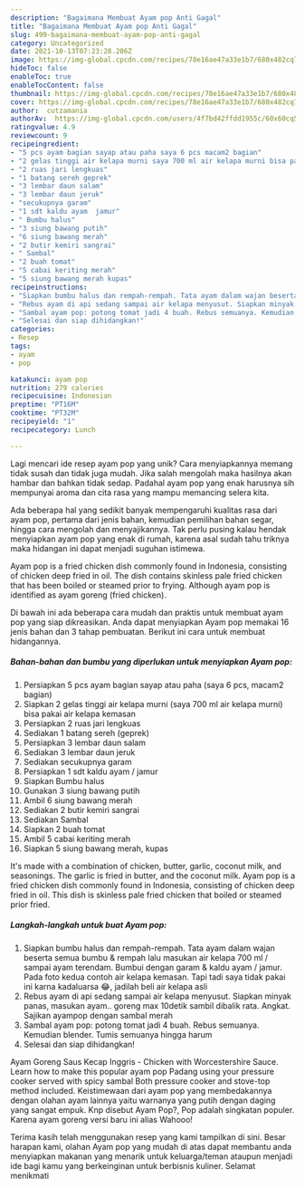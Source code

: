 ```yaml
---
description: "Bagaimana Membuat Ayam pop Anti Gagal"
title: "Bagaimana Membuat Ayam pop Anti Gagal"
slug: 499-bagaimana-membuat-ayam-pop-anti-gagal
category: Uncategorized
date: 2021-10-13T07:23:28.206Z
image: https://img-global.cpcdn.com/recipes/78e16ae47a33e1b7/680x482cq70/ayam-pop-foto-resep-utama.jpg
hideToc: false
enableToc: true
enableTocContent: false
thumbnail: https://img-global.cpcdn.com/recipes/78e16ae47a33e1b7/680x482cq70/ayam-pop-foto-resep-utama.jpg
cover: https://img-global.cpcdn.com/recipes/78e16ae47a33e1b7/680x482cq70/ayam-pop-foto-resep-utama.jpg
author:  cutzamania
authorAv:  https://img-global.cpcdn.com/users/4f7bd42ffdd1955c/60x60cq50/avatar.jpg
ratingvalue: 4.9
reviewcount: 9
recipeingredient:
- "5 pcs ayam bagian sayap atau paha saya 6 pcs macam2 bagian"
- "2 gelas tinggi air kelapa murni saya 700 ml air kelapa murni bisa pakai air kelapa kemasan"
- "2 ruas jari lengkuas"
- "1 batang sereh geprek"
- "3 lembar daun salam"
- "3 lembar daun jeruk"
- "secukupnya garam"
- "1 sdt kaldu ayam  jamur"
- " Bumbu halus"
- "3 siung bawang putih"
- "6 siung bawang merah"
- "2 butir kemiri sangrai"
- " Sambal"
- "2 buah tomat"
- "5 cabai keriting merah"
- "5 siung bawang merah kupas"
recipeinstructions:
- "Siapkan bumbu halus dan rempah-rempah. Tata ayam dalam wajan beserta semua bumbu &amp; rempah lalu masukan air kelapa 700 ml / sampai ayam terendam. Bumbui dengan garam &amp; kaldu ayam / jamur. Pada foto kedua contoh air kelapa kemasan. Tapi tadi saya tidak pakai ini karna kadaluarsa 😂, jadilah beli air kelapa asli"
- "Rebus ayam di api sedang sampai air kelapa menyusut. Siapkan minyak panas, masukan ayam.. goreng max 10detik sambil dibalik rata. Angkat. Sajikan ayampop dengan sambal merah"
- "Sambal ayam pop: potong tomat jadi 4 buah. Rebus semuanya. Kemudian blender. Tumis semuanya hingga harum"
- "Selesai dan siap dihidangkan!"
categories:
- Resep
tags:
- ayam
- pop

katakunci: ayam pop 
nutrition: 279 calories
recipecuisine: Indonesian
preptime: "PT16M"
cooktime: "PT32M"
recipeyield: "1"
recipecategory: Lunch

---
```



Lagi mencari ide resep ayam pop yang unik? Cara menyiapkannya memang tidak susah dan tidak juga mudah. Jika salah mengolah maka hasilnya akan hambar dan bahkan tidak sedap. Padahal ayam pop yang enak harusnya sih mempunyai aroma dan cita rasa yang mampu memancing selera kita.


Ada beberapa hal yang sedikit banyak mempengaruhi kualitas rasa dari ayam pop, pertama dari jenis bahan, kemudian pemilihan bahan segar, hingga cara mengolah dan menyajikannya. Tak perlu pusing kalau hendak menyiapkan ayam pop yang enak di rumah, karena asal sudah tahu triknya maka hidangan ini dapat menjadi suguhan istimewa.

Ayam pop is a fried chicken dish commonly found in Indonesia, consisting of chicken deep fried in oil. The dish contains skinless pale fried chicken that has been boiled or steamed prior to frying. Although ayam pop is identified as ayam goreng (fried chicken).


Di bawah ini ada beberapa cara mudah dan praktis untuk membuat ayam pop yang siap dikreasikan. Anda dapat menyiapkan Ayam pop memakai 16 jenis bahan dan 3 tahap pembuatan. Berikut ini cara untuk membuat hidangannya.

<!--inarticleads1-->

##### Bahan-bahan dan bumbu yang diperlukan untuk menyiapkan Ayam pop:

1. Persiapkan 5 pcs ayam bagian sayap atau paha (saya 6 pcs, macam2 bagian)
1. Siapkan 2 gelas tinggi air kelapa murni (saya 700 ml air kelapa murni) bisa pakai air kelapa kemasan
1. Persiapkan 2 ruas jari lengkuas
1. Sediakan 1 batang sereh (geprek)
1. Persiapkan 3 lembar daun salam
1. Sediakan 3 lembar daun jeruk
1. Sediakan secukupnya garam
1. Persiapkan 1 sdt kaldu ayam / jamur
1. Siapkan  Bumbu halus
1. Gunakan 3 siung bawang putih
1. Ambil 6 siung bawang merah
1. Sediakan 2 butir kemiri sangrai
1. Sediakan  Sambal
1. Siapkan 2 buah tomat
1. Ambil 5 cabai keriting merah
1. Siapkan 5 siung bawang merah, kupas


It&#39;s made with a combination of chicken, butter, garlic, coconut milk, and seasonings. The garlic is fried in butter, and the coconut milk. Ayam pop is a fried chicken dish commonly found in Indonesia, consisting of chicken deep fried in oil. This dish is skinless pale fried chicken that boiled or steamed prior fried. 

<!--inarticleads2-->

##### Langkah-langkah untuk buat Ayam pop:

1. Siapkan bumbu halus dan rempah-rempah. Tata ayam dalam wajan beserta semua bumbu &amp; rempah lalu masukan air kelapa 700 ml / sampai ayam terendam. Bumbui dengan garam &amp; kaldu ayam / jamur. Pada foto kedua contoh air kelapa kemasan. Tapi tadi saya tidak pakai ini karna kadaluarsa 😂, jadilah beli air kelapa asli
1. Rebus ayam di api sedang sampai air kelapa menyusut. Siapkan minyak panas, masukan ayam.. goreng max 10detik sambil dibalik rata. Angkat. Sajikan ayampop dengan sambal merah
1. Sambal ayam pop: potong tomat jadi 4 buah. Rebus semuanya. Kemudian blender. Tumis semuanya hingga harum
1. Selesai dan siap dihidangkan!

Ayam Goreng Saus Kecap Inggris - Chicken with Worcestershire Sauce. Learn how to make this popular ayam pop Padang using your pressure cooker served with spicy sambal Both pressure cooker and stove-top method included. Keistimewaan dari ayam pop yang membedakannya dengan olahan ayam lainnya yaitu warnanya yang putih dengan daging yang sangat empuk. Knp disebut Ayam Pop?, Pop adalah singkatan populer. Karena ayam goreng versi baru ini alias Wahooo! 

Terima kasih telah menggunakan resep yang kami tampilkan di sini. Besar harapan kami, olahan Ayam pop yang mudah di atas dapat membantu anda menyiapkan makanan yang menarik untuk keluarga/teman ataupun menjadi ide bagi kamu yang berkeinginan untuk berbisnis kuliner. Selamat menikmati
